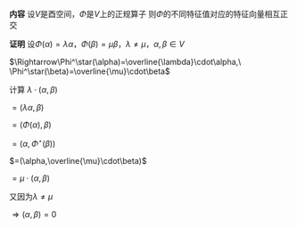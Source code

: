 **内容**
设$V$是酉空间，$\Phi$是$V$上的正规算子
则$\Phi$的不同特征值对应的特征向量相互正交

**证明**
设$\Phi(\alpha)=\lambda\alpha$，$\Phi(\beta)=\mu\beta$，$\lambda\neq\mu$，$\alpha,\beta\in V$

$\Rightarrow\Phi^\star(\alpha)=\overline{\lambda}\cdot\alpha,\ \Phi^\star(\beta)=\overline{\mu}\cdot\beta$

计算 $\lambda\cdot(\alpha,\beta)$

$=(\lambda\alpha,\beta)$

$=(\Phi(\alpha),\beta)$

$=(\alpha,\Phi^\star(\beta))$

$=(\alpha,\overline{\mu}\cdot\beta)$

$=\mu\cdot(\alpha,\beta)$

又因为$\lambda\neq\mu$

$\Rightarrow(\alpha,\beta)=0$
